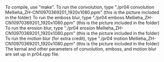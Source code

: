 To compile, use "make". 
To run the convolution, type "./pr04 convolution Mellieha_ZH-CN10970369201_1920x1080.ppm" (this is the picture included in the folder)
To run the emboss blur, type "./pr04 emboss Mellieha_ZH-CN10970369201_1920x1080.ppm" (this is the picture included in the folder)
To run the erosion blur, type "./pr04 erosion Mellieha_ZH-CN10970369201_1920x1080.ppm" (this is the picture included in the folder)
To run the motion blur (for extra credit), type "./pr04 motion Mellieha_ZH-CN10970369201_1920x1080.ppm" (this is the picture included in the folder)
The kernal and other parameters of convolution, emboss, and motion blur are set up in pr04.cpp file.
